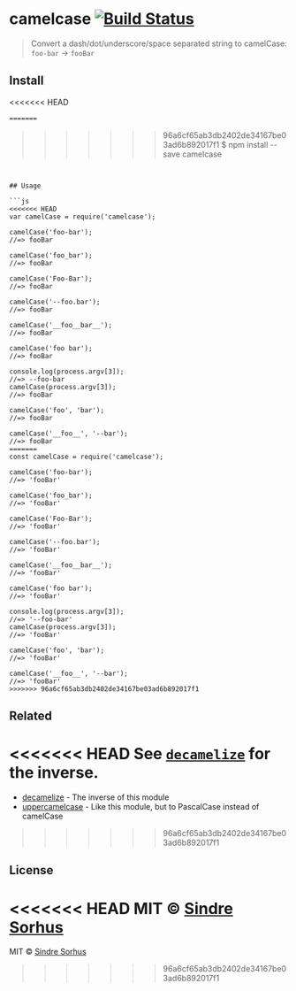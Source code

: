 # camelcase [![Build Status](https://travis-ci.org/sindresorhus/camelcase.svg?branch=master)](https://travis-ci.org/sindresorhus/camelcase)

> Convert a dash/dot/underscore/space separated string to camelCase: `foo-bar` → `fooBar`


## Install

<<<<<<< HEAD
```sh
=======
```
>>>>>>> 96a6cf65ab3db2402de34167be03ad6b892017f1
$ npm install --save camelcase
```


## Usage

```js
<<<<<<< HEAD
var camelCase = require('camelcase');

camelCase('foo-bar');
//=> fooBar

camelCase('foo_bar');
//=> fooBar

camelCase('Foo-Bar');
//=> fooBar

camelCase('--foo.bar');
//=> fooBar

camelCase('__foo__bar__');
//=> fooBar

camelCase('foo bar');
//=> fooBar

console.log(process.argv[3]);
//=> --foo-bar
camelCase(process.argv[3]);
//=> fooBar

camelCase('foo', 'bar');
//=> fooBar

camelCase('__foo__', '--bar');
//=> fooBar
=======
const camelCase = require('camelcase');

camelCase('foo-bar');
//=> 'fooBar'

camelCase('foo_bar');
//=> 'fooBar'

camelCase('Foo-Bar');
//=> 'fooBar'

camelCase('--foo.bar');
//=> 'fooBar'

camelCase('__foo__bar__');
//=> 'fooBar'

camelCase('foo bar');
//=> 'fooBar'

console.log(process.argv[3]);
//=> '--foo-bar'
camelCase(process.argv[3]);
//=> 'fooBar'

camelCase('foo', 'bar');
//=> 'fooBar'

camelCase('__foo__', '--bar');
//=> 'fooBar'
>>>>>>> 96a6cf65ab3db2402de34167be03ad6b892017f1
```


## Related

<<<<<<< HEAD
See [`decamelize`](https://github.com/sindresorhus/decamelize) for the inverse.
=======
- [decamelize](https://github.com/sindresorhus/decamelize) - The inverse of this module
- [uppercamelcase](https://github.com/SamVerschueren/uppercamelcase) - Like this module, but to PascalCase instead of camelCase
>>>>>>> 96a6cf65ab3db2402de34167be03ad6b892017f1


## License

<<<<<<< HEAD
MIT © [Sindre Sorhus](http://sindresorhus.com)
=======
MIT © [Sindre Sorhus](https://sindresorhus.com)
>>>>>>> 96a6cf65ab3db2402de34167be03ad6b892017f1
